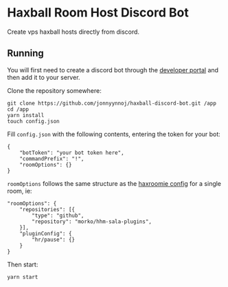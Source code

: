 # Haxball Room Host Discord Bot

Create vps haxball hosts directly from discord.

## Running

You will first need to create a discord bot through the [developer portal](https://discord.com/developers/applications) and then add it to your server.

Clone the repository somewhere:

```
git clone https://github.com/jonnyynnoj/haxball-discord-bot.git /app
cd /app
yarn install
touch config.json
```

Fill `config.json` with the following contents, entering the token for your bot:

```
{
    "botToken": "your bot token here",
    "commandPrefix": "!",
    "roomOptions": {}
}
```

`roomOptions` follows the same structure as the [haxroomie config](https://morko.github.io/haxroomie/tutorial-haxroomie-cli-config.html) for a single room, ie:

```
"roomOptions": {
    "repositories": [{
        "type": "github",
        "repository": "morko/hhm-sala-plugins",
    }],
    "pluginConfig": {
        "hr/pause": {}
    }
}
```

Then start:

```
yarn start
```
